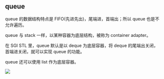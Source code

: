 ## queue

queue 的数据结构特点是 FIFO(先进先出)，尾端进，首端出；所以 queue 也是不允许遍历。

queue 与 stack 一样，以某种容器为底层结构，被称为 container adapter。

在 SGI STL 里，queue 默认是以 deque 为底层容器，将 deque 的尾端出关闭，首端进关闭，就可以实现 queue 的功能。

queue 还可以使用 list 作为底层容器。

![](https://github.com/steveLauwh/SGI-STL/raw/master/The%20Annotated%20STL%20Sources%20V3.3/Other/queue.PNG)
